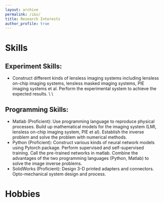 ```yaml
---
layout: archive
permalink: /i&s/
title: Research Interests
author_profile: true
---
```



# Skills

## Experiment Skills:

+ Construct different kinds of lensless imaging systems including lensless on-chip imaging systems, lensless masked imaging systems, PIE imaging systems et al. Perform the experimental system to achieve the expected results. \\ \\

## Programming Skills:

+ Matlab (Proficient): Use programming language to reproduce physical processes. Build up mathematical models for the imaging system (LMI, lensless on-chip imaging system, PIE et al). Establish the inverse problem and solve the problem with numerical methods.
+ Python (Proficient): Construct various kinds of neural network models using Pytorch package. Perform supervised and self-supervised training. Call the pre-trained networks in matlab. Combine the advantages of the two programming languages (Python, Matlab) to solve the image inverse problems.
+ SolidWorks (Proficient): Design 3-D printed adapters and connectors. Opto-mechanical system design and process.


# Hobbies
